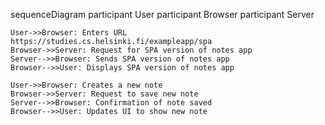 sequenceDiagram
    participant User
    participant Browser
    participant Server

    User->>Browser: Enters URL https://studies.cs.helsinki.fi/exampleapp/spa
    Browser->>Server: Request for SPA version of notes app
    Server-->>Browser: Sends SPA version of notes app
    Browser-->>User: Displays SPA version of notes app

    User->>Browser: Creates a new note
    Browser->>Server: Request to save new note
    Server-->>Browser: Confirmation of note saved
    Browser-->>User: Updates UI to show new note

